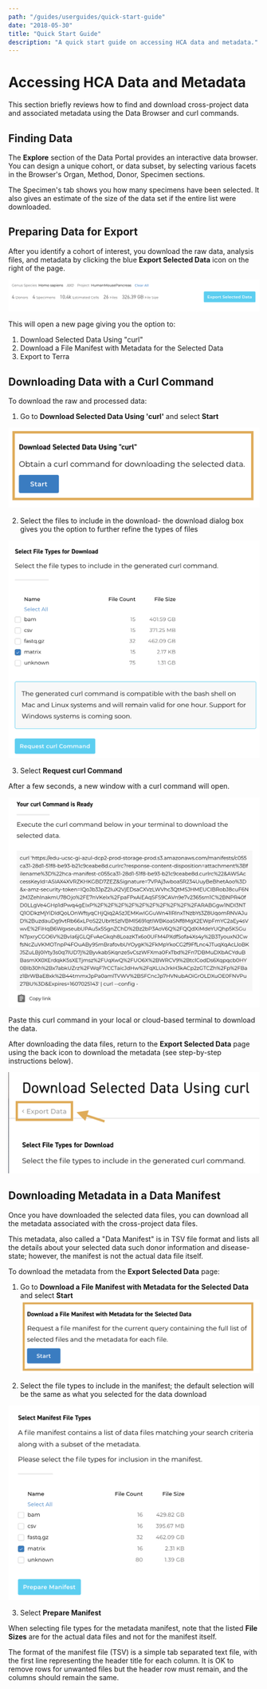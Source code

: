 ```yaml
---
path: "/guides/userguides/quick-start-guide"
date: "2018-05-30"
title: "Quick Start Guide"
description: "A quick start guide on accessing HCA data and metadata."
---
```



# Accessing HCA Data and Metadata
This section briefly reviews how to find and download cross-project data and associated metadata using the Data Browser and curl commands. 

## Finding Data
The **Explore** section of the Data Portal provides an interactive data browser. You can design a unique cohort, or data subset, by selecting various facets in the Browser's Organ, Method, Donor, Specimen sections. 

The Specimen's tab shows you how many specimens have been selected. It also gives an estimate of the size of the data set if the entire list were downloaded.

## Preparing Data for Export
After you identify a cohort of interest, you download the raw data, analysis files, and metadata by clicking the blue **Export Selected Data** icon on the right of the page.

![Export Icon](../_images/Export_icon.png "Export Data")


This will open a new page giving you the option to:
 1) Download Selected Data Using "curl"
 2) Download a File Manifest with Metadata for the Selected Data
 3) Export to Terra 


## Downloading Data with a Curl Command
To download the raw and processed data: 

1. Go to **Download Selected Data Using 'curl'** and select **Start** 

![Export Data](../_images/Export_selected_data.png "Export Selected Data")

2. Select the files to include in the download- the download dialog box gives you the option to further refine the types of files 

![Select Files](../_images/select_file_types.png "Select Files")


3. Select **Request curl Command**

After a few seconds, a new window with a curl command will open. 


![curl command](../_images/curl_command.png "curl command")


Paste this curl command in your local or cloud-based terminal to download the data. 

After downloading the data files, return to the **Export Selected Data** page using the back icon to download the metadata (see step-by-step instructions below).

![Back icon](../_images/back_icon.png "back icon")

## Downloading Metadata in a Data Manifest
Once you have downloaded the selected data files, you can download all the metadata associated with the cross-project data files. 

This metadata, also called a "Data Manifest" is in TSV file format and lists all the details about your selected data such donor information and disease-state; however, the manifest is not the actual data file itself.

To download the metadata from the **Export Selected Data** page:

1. Go to **Download a File Manifest with Metadata for the Selected Data** and select **Start**
![Export Manifest](../_images/Export_selected_manifest.png "Export Manifest")

2. Select the file types to include in the manifest; the default selection will be the same as what you selected for the data download

![Prepare Manifest](../_images/prepare_manifest.png "Prepare Manifest")

3. Select **Prepare Manifest**


When selecting file types for the metadata manifest, note that the listed **File Sizes** are for the actual data files and not for the manifest itself. 

The format of the manifest file (TSV) is a simple tab separated text file, with the first line representing the header title for each column. It is OK to remove rows for unwanted files but the header row must remain, and the columns should remain the same.


